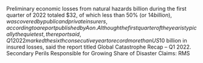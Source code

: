 Preliminary economic losses from natural hazards billion during the first quarter of 2022 totaled $32, of which less than 50% (or $14 billion), was covered by public and private insurers, according to a report published by Aon.
Although the first quarter of the year is typically the quietest, the report said, Q1 2022 marked the sixth consecutive year to record more than US$10 billion in insured losses, said the report titled Global Catastrophe Recap – Q1 2022.
Secondary Perils Responsible for Growing Share of Disaster Claims: RMS